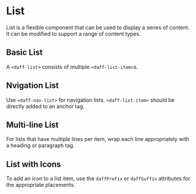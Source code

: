 # List
List is a flexible component that can be used to display a series of content. It can be modified to support a range of content types.

## Basic List
A `<daff-list>` consists of multiple `<daff-list-item>`s.

<design-land-example-viewer-container example="basic-list"></design-land-example-viewer-container>

## Nvigation List
Use `<daff-nav-list>` for navigation lists. `<daff-list-item>` should be directly added to an anchor tag.

<design-land-example-viewer-container example="nav-list"></design-land-example-viewer-container>

## Multi-line List
For lists that have multiple lines per item, wrap each line appropriately with a heading or paragraph tag.

<design-land-example-viewer-container example="multiline-list"></design-land-example-viewer-container>

## List with Icons
To add an icon to a list item, use the `daffPrefix` or `daffSuffix` attributes for the appropriate placements.

<design-land-example-viewer-container example="icon-list"></design-land-example-viewer-container>
